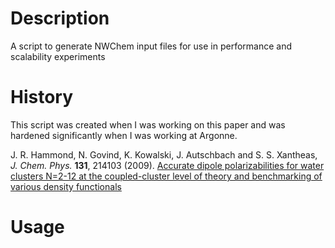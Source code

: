 # Description

A script to generate NWChem input files for use in performance and scalability experiments

# History

This script was created when I was working on this paper and was hardened significantly when I was working at Argonne.

J. R. Hammond, N. Govind, K. Kowalski, J. Autschbach and S. S. Xantheas, _J. Chem. Phys._ **131**, 214103 (2009).
[Accurate dipole polarizabilities for water clusters N=2-12 at the coupled-cluster level of theory and benchmarking of various density functionals](http://dx.doi.org/10.1063/1.3263604)

# Usage

